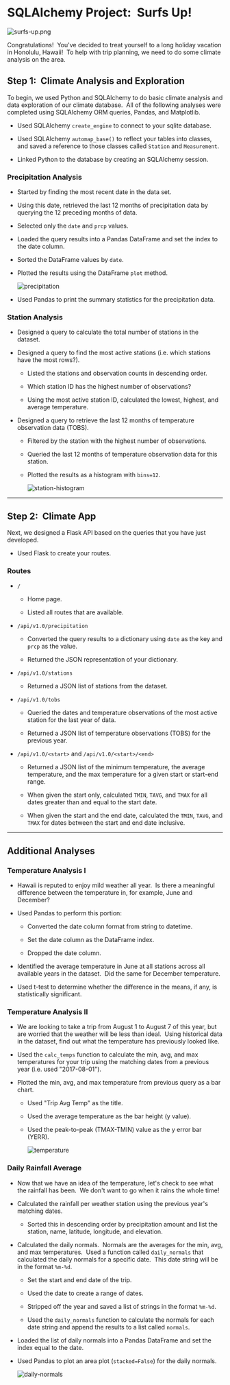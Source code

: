 # SQLAlchemy Project: &nbsp;Surfs Up!

![surfs-up.png](Images/surfs-up.png)

Congratulations! &nbsp;You've decided to treat yourself to a long holiday vacation in Honolulu, Hawaii! &nbsp;To help with trip planning, we need to do some climate analysis on the area.

## Step 1: &nbsp;Climate Analysis and Exploration

To begin, we used Python and SQLAlchemy to do basic climate analysis and data exploration of our climate database. &nbsp;All of the following analyses were completed using SQLAlchemy ORM queries, Pandas, and Matplotlib.

* Used SQLAlchemy `create_engine` to connect to your sqlite database.

* Used SQLAlchemy `automap_base()` to reflect your tables into classes, and saved a reference to those classes called `Station` and `Measurement`.

* Linked Python to the database by creating an SQLAlchemy session.

### Precipitation Analysis

* Started by finding the most recent date in the data set.

* Using this date, retrieved the last 12 months of precipitation data by querying the 12 preceding months of data.

* Selected only the `date` and `prcp` values.

* Loaded the query results into a Pandas DataFrame and set the index to the date column.

* Sorted the DataFrame values by `date`.

* Plotted the results using the DataFrame `plot` method.

  ![precipitation](Images/precipitation.png)

* Used Pandas to print the summary statistics for the precipitation data.

### Station Analysis

* Designed a query to calculate the total number of stations in the dataset.

* Designed a query to find the most active stations (i.e. which stations have the most rows?).

  * Listed the stations and observation counts in descending order.

  * Which station ID has the highest number of observations?

  * Using the most active station ID, calculated the lowest, highest, and average temperature.

* Designed a query to retrieve the last 12 months of temperature observation data (TOBS).

  * Filtered by the station with the highest number of observations.

  * Queried the last 12 months of temperature observation data for this station.

  * Plotted the results as a histogram with `bins=12`.

    ![station-histogram](Images/station-histogram.png)

- - -

## Step 2: &nbsp;Climate App

Next, we designed a Flask API based on the queries that you have just developed.

* Used Flask to create your routes.

### Routes

* `/`

  * Home page.

  * Listed all routes that are available.

* `/api/v1.0/precipitation`

  * Converted the query results to a dictionary using `date` as the key and `prcp` as the value.

  * Returned the JSON representation of your dictionary.

* `/api/v1.0/stations`

  * Returned a JSON list of stations from the dataset.

* `/api/v1.0/tobs`
  * Queried the dates and temperature observations of the most active station for the last year of data.

  * Returned a JSON list of temperature observations (TOBS) for the previous year.

* `/api/v1.0/<start>` and `/api/v1.0/<start>/<end>`

  * Returned a JSON list of the minimum temperature, the average temperature, and the max temperature for a given start or start-end range.

  * When given the start only, calculated `TMIN`, `TAVG`, and `TMAX` for all dates greater than and equal to the start date.

  * When given the start and the end date, calculated the `TMIN`, `TAVG`, and `TMAX` for dates between the start and end date inclusive.

- - -

## Additional Analyses

### Temperature Analysis I

* Hawaii is reputed to enjoy mild weather all year. &nbsp;Is there a meaningful difference between the temperature in, for example, June and December?

* Used Pandas to perform this portion:

  * Converted the date column format from string to datetime.

  * Set the date column as the DataFrame index.

  * Dropped the date column.

* Identified the average temperature in June at all stations across all available years in the dataset. &nbsp;Did the same for December temperature.

* Used t-test to determine whether the difference in the means, if any, is statistically significant.

### Temperature Analysis II

* We are looking to take a trip from August 1 to August 7 of this year, but are worried that the weather will be less than ideal. &nbsp;Using historical data in the dataset, find out what the temperature has previously looked like.

* Used the `calc_temps` function to calculate the min, avg, and max temperatures for your trip using the matching dates from a previous year (i.e. used "2017-08-01").

* Plotted the min, avg, and max temperature from previous query as a bar chart.

  * Used "Trip Avg Temp" as the title.

  * Used the average temperature as the bar height (y value).

  * Used the peak-to-peak (TMAX-TMIN) value as the y error bar (YERR).

    ![temperature](Images/temperature.png)

### Daily Rainfall Average

* Now that we have an idea of the temperature, let's check to see what the rainfall has been. &nbsp;We don't want to go when it rains the whole time!

* Calculated the rainfall per weather station using the previous year's matching dates.

  * Sorted this in descending order by precipitation amount and list the station, name, latitude, longitude, and elevation.

* Calculated the daily normals. &nbsp;Normals are the averages for the min, avg, and max temperatures. &nbsp;Used a function called `daily_normals` that calculated the daily normals for a specific date. &nbsp;This date string will be in the format `%m-%d`.

  * Set the start and end date of the trip.

  * Used the date to create a range of dates.

  * Stripped off the year and saved a list of strings in the format `%m-%d`.

  * Used the `daily_normals` function to calculate the normals for each date string and append the results to a list called `normals`.

* Loaded the list of daily normals into a Pandas DataFrame and set the index equal to the date.

* Used Pandas to plot an area plot (`stacked=False`) for the daily normals.

  ![daily-normals](Images/daily-normals.png)
